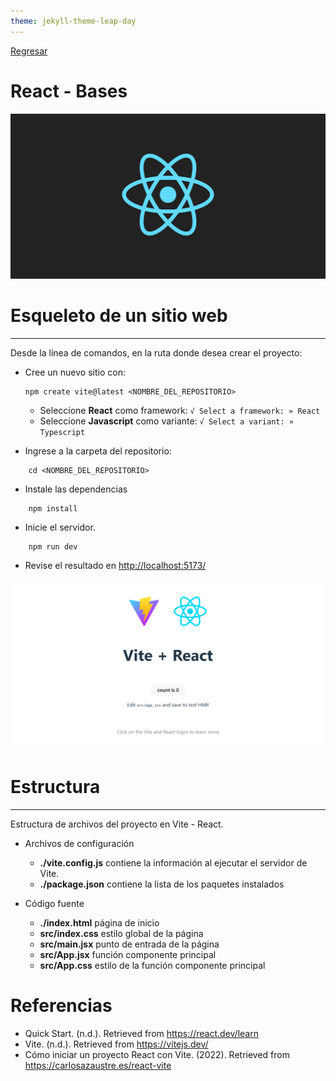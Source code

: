 ```yaml
---
theme: jekyll-theme-leap-day
---
```


[Regresar](/DAWM/)

React - Bases
===============

![react banner](imagenes/react_native_logo.png)

Esqueleto de un sitio web
==========

* * *

Desde la línea de comandos, en la ruta donde desea crear el proyecto:

* Cree un nuevo sitio con: 
  ```
  npm create vite@latest <NOMBRE_DEL_REPOSITORIO>
  ```

   - Seleccione **React** como framework: `√ Select a framework: » React`
   - Seleccione **Javascript** como variante: `√ Select a variant: » Typescript`

* Ingrese a la carpeta del repositorio:

```prompt
    cd <NOMBRE_DEL_REPOSITORIO>
```

* Instale las dependencias

```prompt
    npm install
```

* Inicie el servidor.

```prompt
    npm run dev
```

* Revise el resultado en [http://localhost:5173/](http://localhost:5173/)

<div align="center">
    <img src="imagenes/default_site_react_vite.png" alt="">
</div>

Estructura
==========

* * *

Estructura de archivos del proyecto en Vite - React.

* Archivos de configuración
    + **./vite.config.js** contiene la información al ejecutar el servidor de Vite.
    + **./package.json** contiene la lista de los paquetes instalados

* Código fuente
    + **./index.html** página de inicio
    + **src/index.css** estilo global de la página
    + **src/main.jsx** punto de entrada de la página
    + **src/App.jsx** función componente principal
    + **src/App.css** estilo de la función componente principal

Referencias
=======

* Quick Start. (n.d.). Retrieved from https://react.dev/learn
* Vite. (n.d.). Retrieved from https://vitejs.dev/
* Cómo iniciar un proyecto React con Vite. (2022). Retrieved from https://carlosazaustre.es/react-vite
